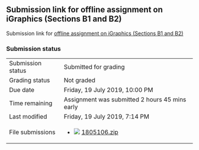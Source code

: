 <h2>Submission link for offline assignment on iGraphics (Sections B1 and B2)</h2>Submission link for <a href="../file/iGraphics_Offline.zip">offline assignment on iGraphics (Sections B1 and B2)</a><br />

<h3>Submission status</h3><table>
<tbody><tr>
<td>Submission status</td>
<td>Submitted for grading</td>
</tr>
<tr>
<td>Grading status</td>
<td>Not graded</td>
</tr>
<tr>
<td>Due date</td>
<td>Friday, 19 July 2019, 10:00 PM</td>
</tr>
<tr>
<td>Time remaining</td>
<td>Assignment was submitted 2 hours 45 mins early</td>
</tr>
<tr>
<td>Last modified</td>
<td>Friday, 19 July 2019, 7:14 PM</td>
</tr>
<tr>
<td>File submissions</td>
<td><ul><li><img src="../Submission%20link%20for%20assignment%20on%202d%20array%2C%20multi%20dimensional%20pointers%20and%20strings/file/archive.png" /> <a href="file/1805106.zip">1805106.zip</a> 
</li></ul>

</td>
</tr>

</tbody>
</table>



